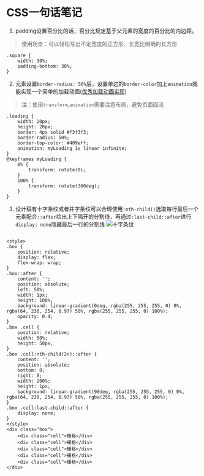 # CSS一句话笔记

1. padding设置百分比的话，百分比规定基于父元素的宽度的百分比的内边距。
> 使用场景：可以轻松写出不定宽度的正方形、长宽比明确的长方形
```
.square {
    width: 30%;
    padding-bottom: 30%;
} 
```

2. 元素设置`border-radius: 50%`后，设置单边的`border-color`加上`animation`就能实现一个简单的加载动画([优秀加载动画实现](https://tobiasahlin.com/spinkit/))
> 注：使用`transform`,`animation`需要注意布局，避免页面回流
```
.loading {
    width: 20px;
    height: 20px;
    border: 4px solid #f3f3f3;
    border-radius: 50%;
    border-top-color: #409eff;
    animation: myLoading 1s linear infinite;
}
@keyframes myLoading {
    0% {
        transform: rotate(0);
    }
    100% {
        transform: rotate(360deg);
    }
}
```

3. 设计稿有十字条纹或者井字条纹可以合理使用`:nth-child()`选取每行最后一个元素配合`::after`绘出上下隔开的分割线，再通过`:last-child::after`进行`display: none`隐藏最后一行的分割线
![十字条纹](https://s3.ax1x.com/2020/12/28/rTgMEq.png)
```

<style>
.box {
    position: relative;
    display: flex;
    flex-wrap: wrap;
}
.box::after {
    content: '';
    position: absolute;
    left: 50%;
    width: 1px;
    height: 100%;
    background: linear-gradient(0deg, rgba(255, 255, 255, 0) 0%, rgba(64, 230, 254, 0.97) 50%, rgba(255, 255, 255, 0) 100%);
    opacity: 0.4;
}
.box .cell {
    position: relative;
    width: 50%;
    height: 50px;
}
.box .cell:nth-child(2n)::after {
    content: '';
    position: absolute;
    bottom: 0;
    right: 0;
    width: 200%;
    height: 1px;
    background: linear-gradient(90deg, rgba(255, 255, 255, 0) 0%, rgba(64, 230, 254, 0.97) 50%, rgba(255, 255, 255, 0) 100%);
}
.box .cell:last-child::after {
    display: none;
}
</style>
<div class="box">
    <div class="cell">栅格</div>
    <div class="cell">栅格</div>
    <div class="cell">栅格</div>
    <div class="cell">栅格</div>
    <div class="cell">栅格</div>
</div>
```